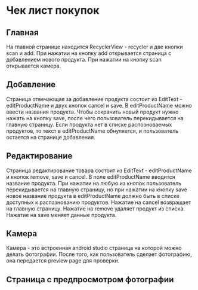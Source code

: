 # Чек лист покупок
## Главная
На главной странице находится RecyclerView - recycler и две кнопки scan и add. 
При нажатии на кнопку add открывается страница с добавлением нового продукта. 
При нажатии на кнопку scan открывается камера.
## Добавление
Страница отвечающая за добавление продукта состоит из EditText - editProductName и двух кнопок cancel и save.
В editProductName можно ввести названия продукта. Чтобы сохранить новый продукт нужно нажать на кнопку save, после чего пользователь перекидывается на главную страницу.
Если продукта нет в списке распозноваемых продуктов, то текст в editProductName обнуляется, и пользователь остается на странице добавления.
## Редактирование
Страница редактирование товара состоит из EditText - editProductName и кнопок remove, save и cancel.
В поле editProductName вводится название продукта. При нажатии на любую из кнопок пользователь перекидывается на главную страницу, но при нажатии на кнопку save новое название продукта в editProductName должно быть в списке доступных к распазнованию продуктов.
Нажатие на cancel возвращает на главную страницу.
Нажатие на remove удаляет продукт из списка.
Нажатие на save меняет данные продукта.
## Камера
Камера - это встроенная android studio страница на которой можно делать фотографии.
После того, как пользователь сделает фотографию, она передается preview page для проверки.
## Страница с предпросмотром фотографии
